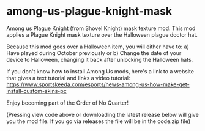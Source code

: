 # among-us-plague-knight-mask
Among us Plague Knight (from Shovel Knight) mask texture mod. This mod applies a Plague Knight mask texture over the Halloween plague doctor hat.

Because this mod goes over a Halloween item, you will either have to: a) Have played during October previously or b) Change the date of your device to Halloween, changing it back after unlocking the Halloween hats.

If you don't know how to install Among Us mods, here's a link to a website that gives a text tutorial and links a video tutorial: https://www.sportskeeda.com/esports/news-among-us-how-make-get-install-custom-skins-pc

Enjoy becoming part of the Order of No Quarter!

(Pressing view code above or downloading the latest release below will give you the mod file. If you go via releases the file will be in the code.zip file)

